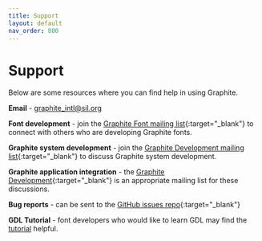```yaml
---
title: Support
layout: default
nav_order: 800
---
```


# Support

Below are some resources where you can find help in using Graphite.

**Email** - [graphite_intl@sil.org](mailto:graphite_intl@sil.org)

**Font development** - join the [Graphite Font mailing list](https://lists.sourceforge.net/lists/listinfo/silgraphite-fonts){:target="_blank"} to connect with others who are developing Graphite fonts.

**Graphite system development** - join the [Graphite Development mailing list](https://lists.sourceforge.net/lists/listinfo/silgraphite-devel){:target="_blank"} to discuss Graphite system development.

**Graphite application integration** - the [Graphite Development](https://lists.sourceforge.net/lists/listinfo/silgraphite-devel){:target="_blank"} is an appropriate mailing list for these discussions.

**Bug reports** - can be sent to the [GitHub issues repo](https://github.com/silnrsi/graphite/issues){:target="_blank"}

**GDL Tutorial** - font developers who would like to learn GDL may find the [tutorial](graide_tutorial) helpful.
